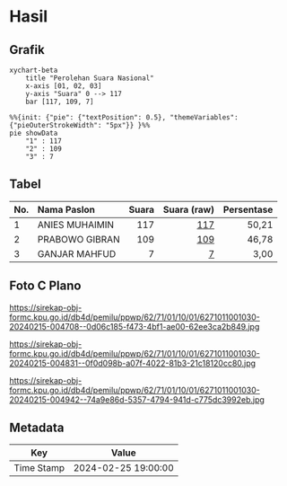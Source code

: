 # Hasil

## Grafik

```mermaid
xychart-beta
    title "Perolehan Suara Nasional"
    x-axis [01, 02, 03]
    y-axis "Suara" 0 --> 117
    bar [117, 109, 7]
```

```mermaid
%%{init: {"pie": {"textPosition": 0.5}, "themeVariables": {"pieOuterStrokeWidth": "5px"}} }%%
pie showData
    "1" : 117
    "2" : 109
    "3" : 7
```

## Tabel

| No. | Nama Paslon    | Suara | Suara (raw) | Persentase |
|:--- |:-------------- | -----:| -----------:| ----------:|
| 1   | ANIES MUHAIMIN | 117   | [117][p-1]  | 50,21      |
| 2   | PRABOWO GIBRAN | 109   | [109][p-2]  | 46,78      |
| 3   | GANJAR MAHFUD  | 7     | [7][p-3]    | 3,00       |


[p-1]: https://github.com/gigit-pemilu/pemilu-2024/blob/main/pilpres/hitung-suara/sub/62-kalimantan-tengah/sub/71-kota-palangkaraya/sub/01-pahandut/sub/1001-pahandut/sub/030-tps/sub/paslon-1.txt
[p-2]: https://github.com/gigit-pemilu/pemilu-2024/blob/main/pilpres/hitung-suara/sub/62-kalimantan-tengah/sub/71-kota-palangkaraya/sub/01-pahandut/sub/1001-pahandut/sub/030-tps/sub/paslon-2.txt
[p-3]: https://github.com/gigit-pemilu/pemilu-2024/blob/main/pilpres/hitung-suara/sub/62-kalimantan-tengah/sub/71-kota-palangkaraya/sub/01-pahandut/sub/1001-pahandut/sub/030-tps/sub/paslon-3.txt

## Foto C Plano

https://sirekap-obj-formc.kpu.go.id/db4d/pemilu/ppwp/62/71/01/10/01/6271011001030-20240215-004708--0d06c185-f473-4bf1-ae00-62ee3ca2b849.jpg

https://sirekap-obj-formc.kpu.go.id/db4d/pemilu/ppwp/62/71/01/10/01/6271011001030-20240215-004831--0f0d098b-a07f-4022-81b3-21c18120cc80.jpg

https://sirekap-obj-formc.kpu.go.id/db4d/pemilu/ppwp/62/71/01/10/01/6271011001030-20240215-004942--74a9e86d-5357-4794-941d-c775dc3992eb.jpg


## Metadata

| Key        | Value               |
| ---------- | ------------------- |
| Time Stamp | 2024-02-25 19:00:00 |



